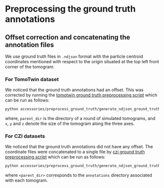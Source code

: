 # Preprocessing the ground truth annotations 
## Offset correction and concatenating the annotation files
We use ground truth files in `.ndjson` format with the particle centroid coordinates mentioned with respect to the origin situated at the top left front corner of the tomogram. 

### For TomoTwin dataset
We noticed that the ground truth annotations had an offset. This was corrected by running the [tomotwin ground truth preprocessing script](https://github.com/isblab/pickET/blob/main/accessories/preprocess_ground_truth/generate_ndjson_ground_truth_tomotwin.py) which can be run as follows:
```bash
python accessories/preprocess_ground_truth/generate_ndjson_ground_truth_tomotwin.py <parent_dir> <x> <y> <z>
```

where, `parent_dir` is the directory of a round of simulated tomograms, and `x`, `y` and `z` denote the size of the tomogram along the three axes.

### For CZI datasets
We noticed that the ground truth annotations did not have any offset. The coordinate files were concatenated to a single file by [czi ground truth preprocessing script](https://github.com/isblab/pickET/blob/main/accessories/preprocess_ground_truth/generate_ndjson_ground_truth_czi.py) which can be run as follows:
```bash
python accessories/preprocess_ground_truth/generate_ndjson_ground_truth_czi.py <parent_dir> 
```

where `<parent_dir>` corresponds to the `annotations` directory associated with each tomogram.
